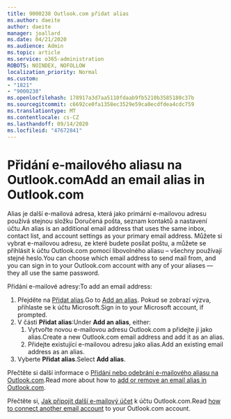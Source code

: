 ```yaml
---
title: 9000238 Outlook.com přidat alias
ms.author: daeite
author: daeite
manager: joallard
ms.date: 04/21/2020
ms.audience: Admin
ms.topic: article
ms.service: o365-administration
ROBOTS: NOINDEX, NOFOLLOW
localization_priority: Normal
ms.custom:
- "1821"
- "9000238"
ms.openlocfilehash: 178917a3d7aa5110fdaab9fb5210b3585180c37b
ms.sourcegitcommit: c6692ce0fa1358ec3529e59ca0ecdfdea4cdc759
ms.translationtype: MT
ms.contentlocale: cs-CZ
ms.lasthandoff: 09/14/2020
ms.locfileid: "47672841"
---
```

# <a name="add-an-email-alias-in-outlookcom"></a><span data-ttu-id="0f7ca-102">Přidání e-mailového aliasu na Outlook.com</span><span class="sxs-lookup"><span data-stu-id="0f7ca-102">Add an email alias in Outlook.com</span></span>

<span data-ttu-id="0f7ca-103">Alias je další e-mailová adresa, která jako primární e-mailovou adresu používá stejnou složku Doručená pošta, seznam kontaktů a nastavení účtu.</span><span class="sxs-lookup"><span data-stu-id="0f7ca-103">An alias is an additional email address that uses the same inbox, contact list, and account settings as your primary email address.</span></span> <span data-ttu-id="0f7ca-104">Můžete si vybrat e-mailovou adresu, ze které budete posílat poštu, a můžete se přihlásit k účtu Outlook.com pomocí libovolného aliasu – všechny používají stejné heslo.</span><span class="sxs-lookup"><span data-stu-id="0f7ca-104">You can choose which email address to send mail from, and you can sign in to your Outlook.com account with any of your aliases — they all use the same password.</span></span>

<span data-ttu-id="0f7ca-105">Přidání e-mailové adresy:</span><span class="sxs-lookup"><span data-stu-id="0f7ca-105">To add an email address:</span></span>

1. <span data-ttu-id="0f7ca-106">Přejděte na [Přidat alias](https://go.microsoft.com/fwlink/p/?linkid=864833).</span><span class="sxs-lookup"><span data-stu-id="0f7ca-106">Go to [Add an alias](https://go.microsoft.com/fwlink/p/?linkid=864833).</span></span> <span data-ttu-id="0f7ca-107">Pokud se zobrazí výzva, přihlaste se k účtu Microsoft.</span><span class="sxs-lookup"><span data-stu-id="0f7ca-107">Sign in to your Microsoft account, if prompted.</span></span>
2. <span data-ttu-id="0f7ca-108">V části **Přidat alias**:</span><span class="sxs-lookup"><span data-stu-id="0f7ca-108">Under **Add an alias**, either:</span></span>
    1. <span data-ttu-id="0f7ca-109">Vytvořte novou e-mailovou adresu Outlook.com a přidejte ji jako alias.</span><span class="sxs-lookup"><span data-stu-id="0f7ca-109">Create a new Outlook.com email address and add it as an alias.</span></span>
    2. <span data-ttu-id="0f7ca-110">Přidejte existující e-mailovou adresu jako alias.</span><span class="sxs-lookup"><span data-stu-id="0f7ca-110">Add an existing email address as an alias.</span></span>
3. <span data-ttu-id="0f7ca-111">Vyberte **Přidat alias**.</span><span class="sxs-lookup"><span data-stu-id="0f7ca-111">Select **Add alias**.</span></span>

<span data-ttu-id="0f7ca-112">Přečtěte si další informace o [Přidání nebo odebrání e-mailového aliasu na Outlook.com](https://support.office.com/article/459b1989-356d-40fa-a689-8f285b13f1f2?wt.mc_id=Office_Outlook_com_Alchemy).</span><span class="sxs-lookup"><span data-stu-id="0f7ca-112">Read more about how to [add or remove an email alias in Outlook.com](https://support.office.com/article/459b1989-356d-40fa-a689-8f285b13f1f2?wt.mc_id=Office_Outlook_com_Alchemy).</span></span>  

<span data-ttu-id="0f7ca-113">Přečtěte si, [Jak připojit další e-mailový účet](https://support.office.com/article/c5224df4-5885-4e79-91ba-523aa743f0ba?wt.mc_id=Office_Outlook_com_Alchemy) k účtu Outlook.com.</span><span class="sxs-lookup"><span data-stu-id="0f7ca-113">Read [how to connect another email account](https://support.office.com/article/c5224df4-5885-4e79-91ba-523aa743f0ba?wt.mc_id=Office_Outlook_com_Alchemy) to your Outlook.com account.</span></span>